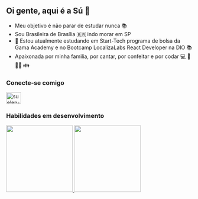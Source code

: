## Oi gente, aqui é a Sú 👋
- Meu objetivo é não parar de estudar nunca 📚
- Sou Brasileira de Brasília 🇧🇷 indo morar em SP
- 🌱 Estou atualmente estudando em Start-Tech programa de bolsa da Gama Academy e no Bootcamp LocalizaLabs React Developer na DIO 📚
- Apaixonada por minha familia, por cantar, por confeitar e por codar 💻 🍫 🧑‍🎤 👪



### Conecte-se comigo
<a href="https://www.linkedin.com/in/suelen-machado-00aab230/" target= "_blank" >
<img align="center" alt = "suelen-linkedin" height="30" width="40" src="https://cdn.jsdelivr.net/gh/devicons/devicon/icons/linkedin/linkedin-original.svg" style="max-width:100%;">
</a> 

###  Habilidades em desenvolvimento
<div>
  <a href="https://github.com/suelenmachado">
  <img height="180em" src="https://github-readme-stats.vercel.app/api?username=suelenmachado&show_icons=true&theme=dracula&include_all_commits=true&count_private=true"/>
  <img height="180em" src="https://github-readme-stats.vercel.app/api/top-langs/?username=suelenmachado&layout=compact&langs_count=7&theme=dracula"/>
</div>
